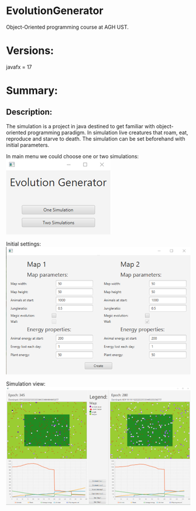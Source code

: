 # EvolutionGenerator
Object-Oriented programming course at AGH UST.

# Versions:
javafx = 17

# Summary:
## Description:
The simulation is a project in java destined to get familiar with object-oriented
programming paradigm.
In simulation live creatures that roam, eat, reproduce and starve to death.
The simulation can be set beforehand with initial parameters.

In main menu we could choose one or two simulations: 
![Main menu](images/main_menu.png)

Initial settings:
![Settings](images/settings_view.png)

Simulation view:
![Simulation](images/simulation_view.png)
